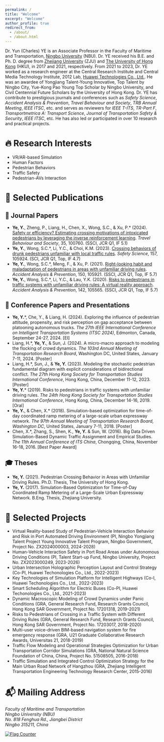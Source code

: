 ```yaml
---
permalink: /
title: "Welcome"
excerpt: "Welcome"
author_profile: true
redirect_from: 
  - /about/
  - /about.html
---
```


Dr. Yun (Charles) YE is an Associate Professor in the Faculty of Maritime and Transportation, [Ningbo University](https://www.nbu.edu.cn/) (NBU). Dr. YE received his B.E. and Ph. D. degree from [Zhejiang University](https://www.zju.edu.cn/) (ZJU) and [The University of Hong Kong](https://www.hku.hk/) (HKU), in 2017 and 2021, respectively. From 2021 to 2023, Dr. YE worked as a research engineer at the Central Research Institute and Central Media Technology Institute, 2012 Lab, [Huawei Technologies Co., Ltd.](https://www.huawei.com/cn/). He was an awardee of Yongjiang Talent-Young Innovative, Top Talent by Ningbo City, Yue-Kong Pao Young Top Scholar by Ningbo University, and Civil Centennial Future Scholars by the University of Hong Kong. Dr. YE has contribute to prestigious journals and conferences such as *Safety Science*, *Accident Analysis & Prevention*, *Travel Behaviour and Society*, *TRB Annual Meeting*, *IEEE ITSC*, etc. and serves as reviewers for *IEEE T-ITS*, *TR-Part F*, *Transportmetrica A: Transport Science*, *Journal of Transportation Safety & Security*, *IEEE ITSC*, etc. He has also led or participated in over 10 research and practical projects.

# 🔥 Research Interests
 * VR/AR-based Simulation
 * Human Factors
 * Pedestrian Behaviors
 * Traffic Safety
 * Pedestrian-AVs Interaction

   
# 📝 Selected Publications 
## 📖 Journal Papers
 * **Ye, Y.**, Zheng, P., Liang, H., Chen, X., Wong, S.C., & Xu, P.\* (2024). [Safety or efficiency? Estimating crossing motivations of intoxicated pedestrians by leveraging the inverse reinforcement learning](https://doi.org/10.1016/j.tbs.2024.100760). *Travel Behaviour and Society*, 35, 100760. (SSCI, JCR Q1, IF 5.1)
 * **Ye, Y.**, Wong, S.C.\*, Li, Y.C., & Choi, K.M. (2023). [Crossing behaviors of drunk pedestrians unfamiliar with local traffic rules](https://doi.org/10.1016/j.ssci.2022.105924). *Safety Science*, 157, 105924. (SCI, JCR Q1, Top, IF 4.7)
 * **Ye, Y.**, Wong, S.C.\*, Meng, F., & Xu, P. (2021). [Right-looking habit and maladaptation of pedestrians in areas with unfamiliar driving rules](https://doi.org/10.1016/j.aap.2020.105921). *Accident Analysis & Prevention*, 150, 105921. (SSCI, JCR Q1, Top, IF 5.7)
 * **Ye, Y.**, Wong, S.C.\*, Li, Y.C., & Lau, Y.K. (2020). [Risks to pedestrians in traffic systems with unfamiliar driving rules: A virtual reality approach](https://doi.org/10.1016/j.aap.2020.105565). *Accident Analysis & Prevention*, 142, 105565. (SSCI, JCR Q1, Top, IF 5.7)

## 💬 Conference Papers and Presentations
 * **Ye, Y.**\*, Che, Y., & Liang, H. (2024). Exploring the influence of pedestrian attitude, propensity, and risk perception on gap acceptance between platooning autonomous trucks. *The 27th IEEE International Conference on Intelligent Transportation Systems (ITSC 2024)*, Edmonton, Canada, September 24-27, 2024. [EI]
 * Liang, H.\*, **Ye, Y.**, & Sun, J. (2024). A micro-macro approach to modeling the flocking of crowd dynamics. *The 103rd Annual Meeting of Transportation Research Board*, Washington DC, United States, January 7-11, 2024. [Poster]
 * Liang, H.\*, Sun, J., & **Ye, Y.** (2023). Modeling the stochastic pedestrian fundamental diagram with explicit considerations of bidirectional conflict. *The 27th Hong Kong Society for Transportation Studies International Conference*, Hong Kong, China, December 11-12, 2023. [Poster]
 * **Ye, Y.**\* (2019). Risks to pedestrians in traffic systems with unfamiliar driving rules. *The 24th Hong Kong Society for Transportation Studies International Conference*, Hong Kong, China, December 14-16, 2019. [Oral]
 * **Ye, Y.**, & Chen, X.\* (2018). Simulation-based optimization for time-of-day coordinated ramp metering of a large-scale urban expressway network. *The 97th Annual Meeting of Transportation Research Board, Washington DC*, United States, January 7-11, 2018. [Poster]
 * Chen, X.\*, Zhang, S., Shen, K., **Ye, Y.** & Sun, W. (2016). Big Data Driven Simulation-Based Dynamic Traffic Assignment and Empirical Studies. *The 11th Annual Conference of ITS China*, Chongqing, China, November 16-18, 2016. [Best Paper Award]

## 🎓 Theses
 * **Ye, Y.** (2021). Pedestrian Crossing Behavior in Areas with Unfamiliar Driving Rules. Ph.D. Thesis, The University of Hong Kong.
 * **Ye, Y.** (2017). Simulation-Based Optimization for Time-of-Day Coordinated Ramp Metering of a Large-Scale Urban Expressway Network. B.Eng. Thesis, Zhejiang University.

# 📁 Selected Projects

  * Virtual Reality-based Study of Pedestrian-Vehicle Interaction Behavior and Risk in Port Automated Driving Environment (PI, Ningbo Yongjiang Talent Project Young Innovative Talent Program, Ningbo Government, Project No. ZX2024000003, 2024-2028)
  * Human-Vehicle Interaction Safety in Port Road Areas under Autonomous Driving Conditions (PI, Talent Start-up Fund, Ningbo University, Project No. ZX2023000249, 2023-2026)
  * Urban Intersection Holographic Perception Layout and Control Strategy (Co-PI, Huawei Techonologies Co., Ltd., 2022-2023)
  * Key Technologies of Simulation Platform for Intelligent Highways (Co-I, Huawei Techonologies Co., Ltd., 2022-2023)
  * Smart Scheduling Algorithm for Electric Buses (Co-PI, Huawei Techonologies Co., Ltd., 2021-2023)
  * Dynamic Macroscopic Modeling of Crowd Dynamics under Panic Conditions (GRA, General Research Fund, Research Grants Council, Hong Kong SAR Government, Project No. 17201318, 2019-2021)
  * Risks to Pedestrians of Crossing in a Traffic System with Different Driving Rules (GRA, General Research Fund, Research Grants Council, Hong Kong SAR Government, Project No. 17203017, 2018-2020)
  * Multi-user voice-driven BIM-based navigation system for fire emergency response (GRA, U21 Graduate Collaborative Research Awards, Universitas 21, 2018-2019)
  * Traffic Flow Modeling and Operational Strategies Optimization for Urban Transportation Corridor Simulations (GRA, National Natural Science Foundation of China, China, Project No. 51508505, 2016-2018)
  * Traffic Simulation and Integrated Control Optimization Strategy for the Main Urban Road Network of Hangzhou (GRA, Zhejiang Intelligent Transportation Engineering Technology Research Center, 2015-2016)

# 📬 Mailing Address
<address>
  Faculty of Maritime and Transportation <br /> Ningbo University (NBU) <br /> No. 818 Fenghua Rd., Jiangbei District <br /> Ningbo 315211, China
</address>

                                                       
<a href="https://info.flagcounter.com/HJGs"><img src="https://s01.flagcounter.com/countxl/HJGs/bg_F7FFFB/txt_050505/border_0F0F0F/columns_6/maxflags_12/viewers_0/labels_1/pageviews_1/flags_0/percent_0/" alt="Flag Counter" border="0"></a>
